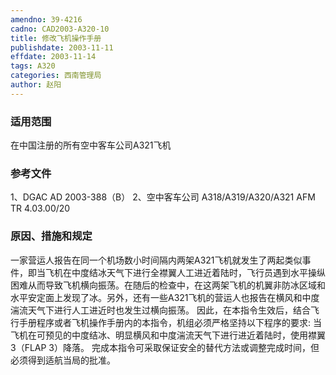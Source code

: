 ```yaml
---
amendno: 39-4216
cadno: CAD2003-A320-10
title: 修改飞机操作手册
publishdate: 2003-11-11
effdate: 2003-11-14
tags: A320
categories: 西南管理局
author: 赵阳
---
```


### 适用范围 
在中国注册的所有空中客车公司A321飞机

<!--more-->
### 参考文件
1、DGAC AD 2003-388（B） 
2、空中客车公司 A318/A319/A320/A321 AFM TR 4.03.00/20

### 原因、措施和规定 
 一家营运人报告在同一个机场数小时间隔内两架A321飞机就发生了两起类似事件，即当飞机在中度结冰天气下进行全襟翼人工进近着陆时，飞行员遇到水平操纵困难从而导致飞机横向振荡。在随后的检查中，在这两架飞机的机翼非防冰区域和水平安定面上发现了冰。另外，还有一些A321飞机的营运人也报告在横风和中度湍流天气下进行人工进近时也发生过横向振荡。 
因此，在本指令生效后，结合飞行手册程序或者飞机操作手册内的本指令，机组必须严格坚持以下程序的要求: 
当飞机在可预见的中度结冰、明显横风和中度湍流天气下进行进近着陆时，使用襟翼3（FLAP 3）降落。 
完成本指令可采取保证安全的替代方法或调整完成时间，但必须得到适航当局的批准。
  
